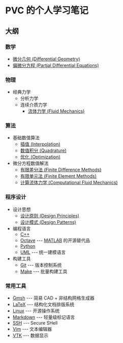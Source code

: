 # PVC 的个人学习笔记

## 大纲

### 数学
- [微分几何 (Differential Geometry)](./mathematics/DifferentialGeometry.lyx)
- [偏微分方程 (Partial Differential Equations)](./mathematics/PDE.lyx)

### 物理
- 经典力学
  - 分析力学
  - 连续介质力学
    - [流体力学 (Fluid Mechanics)](./physics/FluidMechanics.lyx)

### 算法
- 基础数值算法
  - [插值 (Interpolation)](./algorithms/Interpolation.lyx) 
  - [数值积分 (Quadrature)](./algorithms/Quadrature.lyx) 
  - [优化 (Optimization)](./algorithms/Optimization.lyx) 
- 微分方程数值解法
  - [有限差分法 (Finite Difference Methods)](./algorithms/FiniteDifference.lyx)
  - [有限单元法 (Finite Element Methods)](./algorithms/FiniteElement.lyx)
  - [计算流体力学 (Computational Fluid Mechanics)](./algorithms/CFD.lyx)

### 程序设计
- 设计思想
  - [设计原则 (Design Principles)](./programming/principles/README.md)
  - [设计模式 (Design Patterns)](./programming/patterns/README.md)
- 编程语言
  - [C++](./programming/C++/README.md)
  - [Octave](./programming/Octave.md) --- [MATLAB](https://www.mathworks.com/products/matlab.html) 的开源替代品
  - [Python](./programming/Python.md)
  - [UML](./programming/UML.md) --- 统一建模语言
- 构建工具
  - [Git](./programming/Git.md) --- 版本控制系统
  - [Make](./programming/make/README.md) --- 批量构建工具

### 常用工具
- [Gmsh](./tools/Gmsh/README.md) --- 简易 CAD + 非结构网格生成器
- [LaTeX](./tools/LaTeX/README.md) --- 结构化文档排版系统
- [Linux](./tools/Linux/README.md) --- 开源操作系统
- [Markdown](./tools/Markdown.md) --- 轻量级标记语言
- [SSH](./tools/SSH.md) --- Secure SHell
- [Vim](./tools/Vim.md) --- 文本编辑器
- [VTK](./tools/VTK/README.md) --- 数据显示

